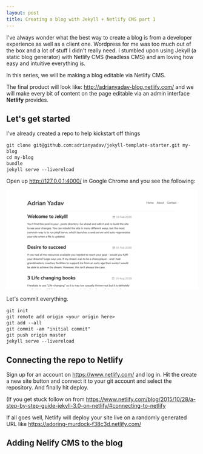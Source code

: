```yaml
---
layout: post
title: Creating a blog with Jekyll + Netlify CMS part 1
---
```

 I've always wonder what the best way to create a blog is from a developer experience as well as a client one. Wordpress for me was too much out of the box and a lot of stuff I didn't really need. I stumbled upon using Jekyll (a static blog generator) with Netlify CMS (headless CMS) and am loving  how easy and intuitive everything is.

In this series, we will be making a blog editable via Netlify CMS.

The final product will look like: <http://adrianyadav-blog.netlify.com/> and we will make every bit of content on the page editable via an admin interface **Netlify** provides.

## Let's get started

I've already created a repo to help kickstart off things

```
git clone git@github.com:adrianyadav/jekyll-template-starter.git my-blog
cd my-blog
bundle
jekyll serve --livereload                                                   
```

Open up http://127.0.0.1:4000/ in Google Chrome and you see the following:

![Adrian's Blog](/img/uploads/blog-running.jpg)

Let's commit everything.

```
git init
git remote add origin <your origin here>
git add --all
git commit -am "initial commit"
git push origin master
jekyll serve --livereload                                                                                          
```

## Connecting the repo to Netlify

Sign up for an account on https://www.netlify.com/ and log in. Hit the create a new site button and connect it to your git account and select the repository. And finally hit deploy.

(If you get stuck follow on from <https://www.netlify.com/blog/2015/10/28/a-step-by-step-guide-jekyll-3.0-on-netlify/#connecting-to-netlify> 

If all goes well, Netlify will deploy your site live on a randomly generated URL like <https://adoring-murdock-f38c3d.netlify.com/>

## Adding Nelify CMS to the blog




